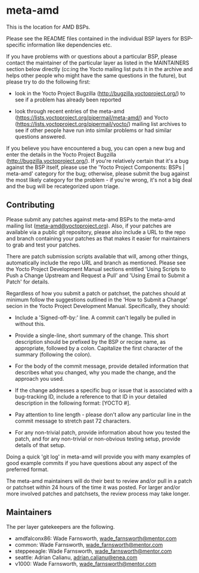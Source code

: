 # meta-amd

This is the location for AMD BSPs.

Please see the README files contained in the individual BSP layers for
BSP-specific information like dependencies etc.

If you have problems with or questions about a particular BSP, please
contact the maintainer of the particular layer as listed in the
MAINTAINERS section below directly (cc:ing the Yocto mailing list
puts it in the archive and helps other people who might have the same
questions in the future), but please try to do the following first:

  - look in the Yocto Project Bugzilla
    (http://bugzilla.yoctoproject.org/) to see if a problem has
    already been reported

  - look through recent entries of the meta-amd
    (https://lists.yoctoproject.org/pipermail/meta-amd/) and Yocto
    (https://lists.yoctoproject.org/pipermail/yocto/) mailing list
    archives to see if other people have run into similar problems or
    had similar questions answered.

If you believe you have encountered a bug, you can open a new bug and
enter the details in the Yocto Project Bugzilla
(http://bugzilla.yoctoproject.org/).  If you're relatively certain
that it's a bug against the BSP itself, please use the 'Yocto Project
Components: BSPs | meta-amd' category for the bug; otherwise, please
submit the bug against the most likely category for the problem - if
you're wrong, it's not a big deal and the bug will be recategorized
upon triage.

## Contributing

Please submit any patches against meta-amd BSPs to the meta-amd
mailing list (meta-amd@yoctoproject.org).  Also, if your patches are
available via a public git repository, please also include a URL to
the repo and branch containing your patches as that makes it easier
for maintainers to grab and test your patches.

There are patch submission scripts available that will, among other
things, automatically include the repo URL and branch as mentioned.
Please see the Yocto Project Development Manual sections entitled
'Using Scripts to Push a Change Upstream and Request a Pull' and
'Using Email to Submit a Patch' for details.

Regardless of how you submit a patch or patchset, the patches should
at minimum follow the suggestions outlined in the 'How to Submit a
Change' secion in the Yocto Project Development Manual.  Specifically,
they should:

  - Include a 'Signed-off-by:' line.  A commit can't legally be pulled
    in without this.

  - Provide a single-line, short summary of the change.  This short
    description should be prefixed by the BSP or recipe name, as
    appropriate, followed by a colon.  Capitalize the first character
    of the summary (following the colon).

  - For the body of the commit message, provide detailed information
    that describes what you changed, why you made the change, and the
    approach you used.

  - If the change addresses a specific bug or issue that is associated
    with a bug-tracking ID, include a reference to that ID in your
    detailed description in the following format: [YOCTO #<bug-id>].

  - Pay attention to line length - please don't allow any particular
    line in the commit message to stretch past 72 characters.

  - For any non-trivial patch, provide information about how you
    tested the patch, and for any non-trivial or non-obvious testing
    setup, provide details of that setup.

Doing a quick 'git log' in meta-amd will provide you with many
examples of good example commits if you have questions about any
aspect of the preferred format.

The meta-amd maintainers will do their best to review and/or pull in
a patch or patchset within 24 hours of the time it was posted.  For
larger and/or more involved patches and patchsets, the review process
may take longer.

## Maintainers

The per layer gatekeepers are the following.

- amdfalconx86: Wade Farnsworth, wade_farnsworth@mentor.com
- common: Wade Farnsworth, wade_farnsworth@mentor.com
- steppeeagle: Wade Farnsworth, wade_farnsworth@mentor.com
- seattle: Adrian Calianu, adrian.calianu@enea.com
- v1000: Wade Farnsworth, wade_farnsworth@mentor.com
